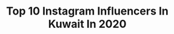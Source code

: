 ---
title: Top 10 Instagram Influencers In Kuwait In 2020
description: >-
  Find top Instagram influencers in Kuwait in 2020. Most popular hashtags: #hudabeauty # #kkwbeauty #bellacontactlenses.
platform: Instagram
profiles:
  - username: "mohamad1hadi"
    fullname: >-
      محمد هادي
    location: "Kuwait"
    followers: 2695
    engagement: 1472
    commentsToLikes: 0.155289
    avatar: "https://scontent-ams4-1.cdninstagram.com/v/t51.2885-19/s320x320/83444899_488832738716867_247217544463646720_n.jpg?_nc_ht=scontent-ams4-1.cdninstagram.com&_nc_ohc=r9ijWpQrkgcAX8o0Z-N&oh=25a581996feb9758dcefc5f2d4acd6e0&oe=5EBA9737"
    verified: false
    hashtags: "#iraq"
  - username: "magato98"
    fullname: >-
      Magato
    location: "Kuwait"
    followers: 20041
    engagement: 258
    commentsToLikes: 0.020232
    avatar: "https://scontent-lhr8-1.cdninstagram.com/v/t51.2885-19/s320x320/73385848_734282560417997_1019069840964452352_n.jpg?_nc_ht=scontent-lhr8-1.cdninstagram.com&_nc_ohc=Bo8lrEWRVG4AX81QkXL&oh=b5a4ef9806f85939165d6f1ff59c531d&oe=5EBAF5D5"
    verified: false
    hashtags: "#demonslayernezuko, #harleyquinnfan, #nintendoswitch, #illustration"
  - username: "ghrour.safar"
    fullname: >-
      غرور صفر
    location: "Kuwait"
    followers: 454921
    engagement: 163
    commentsToLikes: 0.020050
    avatar: "https://scontent-lhr8-1.cdninstagram.com/v/t51.2885-19/s320x320/83039800_185967552767688_5533295341979303936_n.jpg?_nc_ht=scontent-lhr8-1.cdninstagram.com&_nc_ohc=Hygq0f-ohaEAX-CkMTw&oh=883122b87b8b9531cd572b6a24dc7119&oe=5EBC709A"
    verified: false
    hashtags: ""
  - username: "ali_aljamaly"
    fullname: >-
      Ali jamaly • علي الجمالي
    location: "Kuwait"
    followers: 45696
    engagement: 292
    commentsToLikes: 0.050995
    avatar: "https://scontent-atl3-1.cdninstagram.com/v/t51.2885-19/s320x320/90840640_2849797908430149_4420125129791504384_n.jpg?_nc_ht=scontent-atl3-1.cdninstagram.com&_nc_ohc=5W49CWAA8XQAX-ZTwHx&oh=9b92a464bed2de6515043cf2fc5a62e1&oe=5EBAC4DE"
    verified: false
    hashtags: "#soon, #what, #hakanaltun, #kabulet"
  - username: "pearls.kw"
    fullname: >-
      Pearls™
    location: "Kuwait"
    followers: 105842
    engagement: 110
    commentsToLikes: 0.005428
    avatar: "https://scontent-ams4-1.cdninstagram.com/v/t51.2885-19/s320x320/15624978_391473531200627_185905443204235264_a.jpg?_nc_ht=scontent-ams4-1.cdninstagram.com&_nc_ohc=MHEjLHt8v1kAX-I4DhB&oh=cd1de1b1ea1822041ff6500212e20037&oe=5EB14801"
    verified: false
    hashtags: "#elegance, #trendy, #trends, #details"
  - username: "kasnms"
    fullname: >-
      Khaled Abdullah S.N. Al Sabah
    location: "Kuwait"
    followers: 180862
    engagement: 194
    commentsToLikes: 0.039266
    avatar: "https://scontent-atl3-1.cdninstagram.com/v/t51.2885-19/s320x320/15338537_680885752071023_2824622677149351936_a.jpg?_nc_ht=scontent-atl3-1.cdninstagram.com&_nc_ohc=2YXeIPyvR3wAX_SAsIz&oh=58d367598e9da9f707c9f939c1463d3c&oe=5EB97119"
    verified: true
    hashtags: ""
  - username: "almass.q8"
    fullname: >-
      💎ألماس💎
    location: "Kuwait"
    followers: 302120
    engagement: 163
    commentsToLikes: 0.079336
    avatar: "https://scontent-amt2-1.cdninstagram.com/v/t51.2885-19/s320x320/85252443_537866366855024_8107848981452685312_n.jpg?_nc_ht=scontent-amt2-1.cdninstagram.com&_nc_ohc=cPbqeFZ_52EAX8oYR0r&oh=b5fe34da2bc7230a6d7f5bd270cb93d2&oe=5EBB6039"
    verified: false
    hashtags: ""
  - username: "walidfatam"
    fullname: >-
      Walid 🇲🇦
    location: "Kuwait"
    followers: 27438
    engagement: 732
    commentsToLikes: 0.034650
    avatar: "https://scontent-amt2-1.cdninstagram.com/v/t51.2885-19/s320x320/28765223_1640512202696610_4809702590801510400_n.jpg?_nc_ht=scontent-amt2-1.cdninstagram.com&_nc_ohc=4ayXa3MSFFEAX9ark6I&oh=d424e54e0df26693d7aa259601294b5a&oe=5EBCC408"
    verified: false
    hashtags: ""
  - username: "ahmad_alnufais"
    fullname: >-
      أحمد بن عبدالعزيز النفيس
    location: "Kuwait"
    followers: 459626
    engagement: 271
    commentsToLikes: 0.015920
    avatar: "https://scontent-lhr8-1.cdninstagram.com/v/t51.2885-19/s320x320/81985119_769840260090258_161198875762229248_n.jpg?_nc_ht=scontent-lhr8-1.cdninstagram.com&_nc_ohc=Fv8o9iqZw8IAX8Bzc_k&oh=b06646f677049b396907a8b6e2c7c048&oe=5EBBB06B"
    verified: false
    hashtags: ""
  - username: "maysammakeup"
    fullname: >-
      Maysam
    location: "Kuwait"
    followers: 67540
    engagement: 204
    commentsToLikes: 0.037566
    avatar: "https://scontent-lhr8-1.cdninstagram.com/v/t51.2885-19/s320x320/80615550_2648096805274525_6449808390481772544_n.jpg?_nc_ht=scontent-lhr8-1.cdninstagram.com&_nc_ohc=5-vvclmTFeUAX-TwzqN&oh=30de64a28a869113b59f1dcf7706dd94&oe=5EBA290C"
    verified: false
    hashtags: "#thelist, #wakeupandmakeup, #lauramercier, #hudabeautyshop"
---